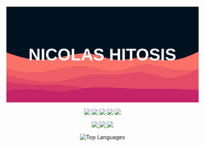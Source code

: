 ![banner](./banner.svg)

<p align="center">
    <img src="https://img.shields.io/badge/python-4b8bbe?style=for-the-badge&logo=python&logoColor=white"/>
    <img src="https://img.shields.io/badge/javascript-f0db4f?style=for-the-badge&logo=javascript&logoColor=white"/>
    <img src="https://img.shields.io/badge/c++-044F88?style=for-the-badge&logo=cplusplus&logoColor=white"/>
    <img src="https://img.shields.io/badge/react-blue?style=for-the-badge&logo=react&logoColor=white&link=https%3A%2F%2Freact.dev"/>
    <img src="https://img.shields.io/badge/tailwind-darkturquoise?style=for-the-badge&logo=tailwind%20css&logoColor=white&link=https%3A%2F%2Ftailwindcss.com"/>
</p>

<p align="center">
    <a href="https://github.com/nickhitos" target="_blank">
        <img src="https://img.shields.io/badge/GitHub-181717?style=for-the-badge&logo=github&logoColor=white"/>
    </a>
    <a href="https://www.linkedin.com/in/nicolas-hitosis" target="_blank">
        <img src="https://img.shields.io/badge/linkedin-0077b5?style=for-the-badge&logo=linkedin&logoColor=white"/>
    </a>
    <a href="https://nickhitos.github.io/portfolio/" target="_blank">
        <img src="https://img.shields.io/badge/website-8e918f?style=for-the-badge&logoColor=white"/>
    </a>
</p>

<p align="center">
    <img alt = "Top Languages" src="https://github-readme-stats.vercel.app/api/top-langs/?username=nickhitos&hide=html,&hide_border=true&title_color=fff&text_color=fff&bg_color=01121C"
</p>
